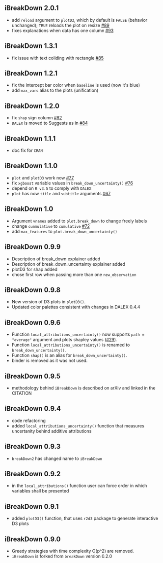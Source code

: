 iBreakDown 2.0.1
---------------------------------------------------------------
* add `reload` argument to `plotD3`, which by default is `FALSE` (behavior unchanged); `TRUE` reloads the plot on resize [#89](https://github.com/ModelOriented/iBreakDown/issues/89)
* fixes explanations when data has one column [#93](https://github.com/ModelOriented/iBreakDown/issues/93)

iBreakDown 1.3.1
---------------------------------------------------------------
* fix issue with text coliding with rectangle [#85](https://github.com/ModelOriented/iBreakDown/issues/85)

iBreakDown 1.2.1
---------------------------------------------------------------
* fix the intercept bar color when `baseline` is used (now it's blue)
* add `max_vars` alias to the plots (unification)

iBreakDown 1.2.0
---------------------------------------------------------------
* fix `shap` sign column [#82](https://github.com/ModelOriented/iBreakDown/issues/82)
* `DALEX` is moved to Suggests as in  [#84](https://github.com/ModelOriented/iBreakDown/issues/84)

iBreakDown 1.1.1
---------------------------------------------------------------
* doc fix for `CRAN`

iBreakDown 1.1.0
----------------------------------------------------------------
* `plot` and `plotD3` work now   [#77](https://github.com/ModelOriented/iBreakDown/issues/77)
* fix `xgboost` variable values in `break_down_uncertainty()` [#76](https://github.com/ModelOriented/iBreakDown/issues/76)
* depend on `R v3.5` to comply with `DALEX`
* `plot` has now `title` and `subtitle` arguments   [#67](https://github.com/ModelOriented/iBreakDown/issues/67)

iBreakDown 1.0
----------------------------------------------------------------
* Argument `vnames` added to `plot.break_down` to change freely labels 
* change `cummulative` to `cumulative` [#72](https://github.com/ModelOriented/iBreakDown/issues/72)
* add `max_features` to `plot.break_down_uncertainty()`

iBreakDown 0.9.9
----------------------------------------------------------------
* Description of break_down explainer added
* Description of break_down_uncertainty explainer added
* plotD3 for shap added
* chose first row when passing more than one `new_observation`

iBreakDown 0.9.8
----------------------------------------------------------------
* New version of D3 plots in `plotD3()`.
* Updated color palettes consistent with changes in DALEX 0.4.4

iBreakDown 0.9.6
----------------------------------------------------------------
* Function `local_attributions_uncertainty()` now supports `path = "average"` argument and plots shapley values  ([#29](https://github.com/ModelOriented/iBreakDown/issues/29)). 
* Function `local_attributions_uncertainty()` is renamed to  `break_down_uncertainty()`.
* Function `shap()` is an alias for  `break_down_uncertainty()`.
* binder is removed as it was not used.


iBreakDown 0.9.5
----------------------------------------------------------------
* methodology behind `iBreakDown` is described on arXiv and linked in the CITATION

iBreakDown 0.9.4
----------------------------------------------------------------
* code refactoring
* added `local_attributions_uncertainty()` function that measures uncertanity behind additive attributions

iBreakDown 0.9.3
----------------------------------------------------------------
* `breakDown2` has changed name to `iBreakDown`

iBreakDown 0.9.2
----------------------------------------------------------------
* in the `local_attributions()` function user can force order in which variables shall be presented

iBreakDown 0.9.1
----------------------------------------------------------------
* added `plotD3()` function, that uses `r2d3` package to generate interactive D3 plots

iBreakDown 0.9.0
----------------------------------------------------------------
* Greedy strategies with time complexity O(p^2) are removed.
* `iBreakDown` is forked from `breakDown` version 0.2.0
